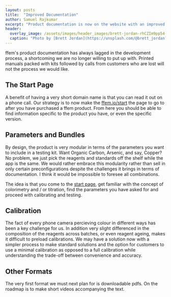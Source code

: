```yaml
---
layout: posts
title:  "Improved Documentation"
author: Samuel Rajkumar
excerpt: "Product documentation is now on the website with an improved structure."
header:
  overlay_image: /assets/images/header_images/brett-jordan-rhCZIm9pp54-unsplash.jpg
  caption: "Photo by [Brett Jordan](https://unsplash.com/@brett_jordan?utm_source=unsplash&utm_medium=referral&utm_content=creditCopyText) on[Unsplash](https://unsplash.com/s/photos/manual?utm_source=unsplash&utm_medium=referral&utm_content=creditCopyText)"
---
```

ffem's product documentation has always lagged in the development process, a shortcoming we are no longer willing to put up with. Printed manuals packed with kits followed by calls from customers who are lost will not the process we would like.

## The Start Page
A benefit of having a very short domain name is that you can read it out on a phone call. Our strategy is to now make the [ffem.io/start](https://ffem.io/start/) the page to go to after you have purchased a ffem product. From here you should be able to find information specific to the product you have, or even the specific version.

## Parameters and Bundles
By design, the product is very modular in terms of the parameters you want to include in a testing kit. Want Organic Carbon, Arsenic, and say, Copper? No problem, we just pick the reagents and standards off the shelf while the app is the same. We would rather embrace this modularity rather than sell in only certain preconfigurations despite the challenges it brings in terms of documentation. I think it would be impossible to foresee all combinations.

The idea is that you come to the [start page](/start/), get familiar with the concept of colorimetry and / or titration, find the parameters you have asked for and proceed with calibrating and testing.

## Calibration
The fact of every phone camera percieving colour in different ways has been a key challenge for us. In addition very slight differenced in the composition of the reagents across batches, or even reagent ageing, makes it difficult to preload calibrations. We may have a solution now with a simpler process to make standard solutions and the option for customers to use a minimal calibration as opposed to a full calibration while understanding the trade-off between convenience and accuracy.

## Other Formats
The very first format we must next plan for is downloadable pdfs. On the roadmap is to make short videos accompanying the text.